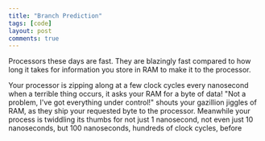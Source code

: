 ```yaml
---
title: "Branch Prediction"
tags: [code]
layout: post
comments: true
---
```


Processors these days are fast.
They are blazingly fast compared to how long it takes for information
you store in RAM to make it to the processor.

Your processor is zipping along at a few clock cycles every nanosecond when a
terrible thing occurs, it asks your RAM for a byte of data!
"Not a problem, I've got everything under control!" shouts your gazillion
jiggles of RAM,
as they ship your requested byte to the processor.
Meanwhile your process is twiddling its thumbs for not just 1 nanosecond,
not even just 10 nanoseconds, but 100 nanoseconds, hundreds of clock cycles,
before
